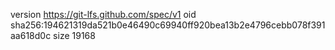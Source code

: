version https://git-lfs.github.com/spec/v1
oid sha256:194621319da521b0e46490c69940ff920bea13b2e4796cebb078f391aa618d0c
size 19168
